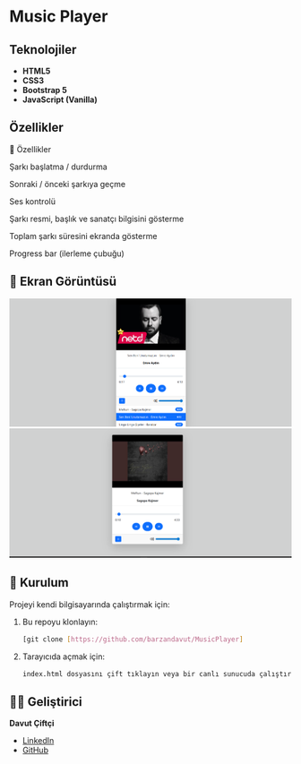 
#  Music Player

## Teknolojiler

- **HTML5**
- **CSS3**
- **Bootstrap 5**
- **JavaScript (Vanilla)**

## Özellikler

🚀 Özellikler

Şarkı başlatma / durdurma

Sonraki / önceki şarkıya geçme

Ses kontrolü

Şarkı resmi, başlık ve sanatçı bilgisini gösterme

Toplam şarkı süresini ekranda gösterme

Progress bar (ilerleme çubuğu)


## 📸 Ekran Görüntüsü

![Ekran-1](musicplayer-1.png)
![Ekran-2](musicplayer-2.png)

## 📁 Kurulum

Projeyi kendi bilgisayarında çalıştırmak için:

1. Bu repoyu klonlayın:
   ```bash
   [git clone [https://github.com/barzandavut/MusicPlayer]
   ```

2. Tarayıcıda açmak için:
   ```bash
   index.html dosyasını çift tıklayın veya bir canlı sunucuda çalıştırın.
   ```

## 🧑‍💻 Geliştirici

**Davut Çiftçi**  
- [LinkedIn](https://www.linkedin.com/in/barzandavutciftci/) 
-  [GitHub](https://github.com/barzandavut)
